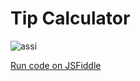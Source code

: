 # Tip Calculator
![assi](https://user-images.githubusercontent.com/128853412/227666760-ccd9baa9-67c3-4180-8ab9-43e75d28a299.JPG)
<br>

[Run code on JSFiddle](https://jsfiddle.net/sx7fvh13/3/)
